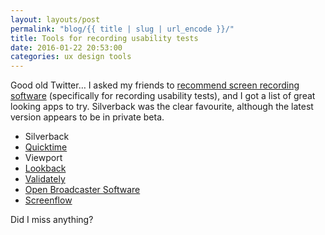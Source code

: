```yaml
---
layout: layouts/post
permalink: "blog/{{ title | slug | url_encode }}/"
title: Tools for recording usability tests
date: 2016-01-22 20:53:00
categories: ux design tools
---
```


Good old Twitter… I asked my friends to [recommend screen recording software](https://twitter.com/benjystanton/status/690206840827834368) (specifically for recording usability tests), and I got a list of great looking apps to try. Silverback was the clear favourite, although the latest version appears to be in private beta.

- Silverback
- [Quicktime][2]
- Viewport
- [Lookback][4]
- [Validately][5]
- [Open Broadcaster Software][6]
- [Screenflow][7]

[1]: https://silverbackapp.com/
[2]: https://support.apple.com/en-gb/HT201066
[3]: https://itunes.apple.com/gb/app/viewport/id953817966
[4]: https://lookback.io/
[5]: https://validately.com/
[6]: https://obsproject.com/
[7]: http://www.telestream.net/screenflow/overview.htm
[8]: http://www.ambrosiasw.com/utilities/snapzprox/

Did I miss anything?


